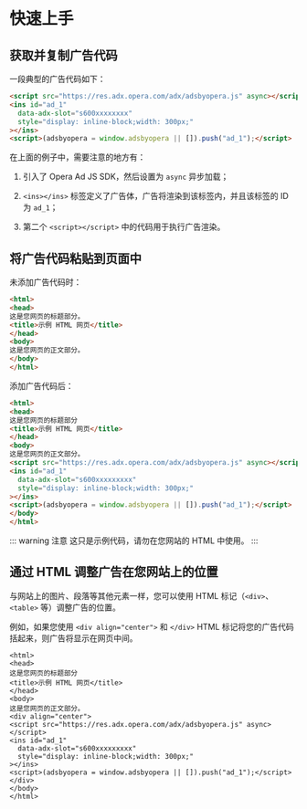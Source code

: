 # 快速上手

## 获取并复制广告代码

一段典型的广告代码如下：

``` html
<script src="https://res.adx.opera.com/adx/adsbyopera.js" async></script>
<ins id="ad_1"
  data-adx-slot="s600xxxxxxxx"
  style="display: inline-block;width: 300px;"
></ins>
<script>(adsbyopera = window.adsbyopera || []).push("ad_1");</script>
```

在上面的例子中，需要注意的地方有：

1. 引入了 Opera Ad JS SDK，然后设置为 ```async``` 异步加载；

2. ```<ins></ins>``` 标签定义了广告体，广告将渲染到该标签内，并且该标签的 ID 为 ```ad_1```；

3. 第二个 ```<script></script>``` 中的代码用于执行广告渲染。

## 将广告代码粘贴到页面中

未添加广告代码时：

``` html
<html>
<head>
这是您网页的标题部分。
<title>示例 HTML 网页</title>
</head>
<body>
这是您网页的正文部分。
</body>
</html>
```

添加广告代码后：

``` html
<html>
<head>
这是您网页的标题部分
<title>示例 HTML 网页</title>
</head>
<body>
这是您网页的正文部分。
<script src="https://res.adx.opera.com/adx/adsbyopera.js" async></script>
<ins id="ad_1"
  data-adx-slot="s600xxxxxxxxx"
  style="display: inline-block;width: 300px;"
></ins>
<script>(adsbyopera = window.adsbyopera || []).push("ad_1");</script>
</body>
</html>
```

::: warning 注意
这只是示例代码，请勿在您网站的 HTML 中使用。
:::

## 通过 HTML 调整广告在您网站上的位置

与网站上的图片、段落等其他元素一样，您可以使用 HTML 标记（```<div>```、```<table>``` 等）调整广告的位置。

例如，如果您使用 ```<div align="center">``` 和 ```</div>``` HTML 标记将您的广告代码括起来，则广告将显示在网页中间。

``` html{8,15}
<html>
<head>
这是您网页的标题部分
<title>示例 HTML 网页</title>
</head>
<body>
这是您网页的正文部分。
<div align="center">
<script src="https://res.adx.opera.com/adx/adsbyopera.js" async></script>
<ins id="ad_1"
  data-adx-slot="s600xxxxxxxxx"
  style="display: inline-block;width: 300px;"
></ins>
<script>(adsbyopera = window.adsbyopera || []).push("ad_1");</script>
</div>
</body>
</html>
```
